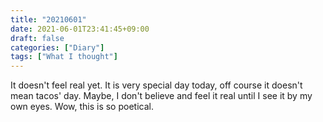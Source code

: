 ```yaml
---
title: "20210601"
date: 2021-06-01T23:41:45+09:00
draft: false
categories: ["Diary"]
tags: ["What I thought"]
---
```


It doesn't feel real yet. It is very special day today, off course it doesn't mean tacos' day. Maybe, I don't believe and feel it real until I see it by my own eyes. Wow, this is so poetical.
